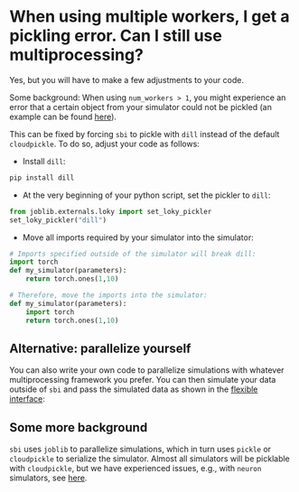 # When using multiple workers, I get a pickling error. Can I still use multiprocessing?

Yes, but you will have to make a few adjustments to your code.

Some background: When using `num_workers > 1`, you might experience an error
that a certain object from your simulator could not be pickled (an example can
be found [here](https://github.com/mackelab/sbi/issues/317)).

This can be fixed by forcing `sbi` to pickle with `dill` instead of the default
`cloudpickle`. To do so, adjust your code as follows:

- Install `dill`:

```bash
pip install dill
```

- At the very beginning of your python script, set the pickler to `dill`:

```python
from joblib.externals.loky import set_loky_pickler
set_loky_pickler("dill")
```

- Move all imports required by your simulator into the simulator:

```python
# Imports specified outside of the simulator will break dill:
import torch
def my_simulator(parameters):
    return torch.ones(1,10)

# Therefore, move the imports into the simulator:
def my_simulator(parameters):
    import torch
    return torch.ones(1,10)
```

## Alternative: parallelize yourself

You can also write your own code to parallelize simulations with whatever
multiprocessing framework you prefer. You can then simulate your data outside of
`sbi` and pass the simulated data as shown in the [flexible
interface](https://sbi-dev.github.io/sbi/tutorial/02_flexible_interface/):

## Some more background

`sbi` uses `joblib` to parallelize simulations, which in turn uses `pickle` or
`cloudpickle` to serialize the simulator. Almost all simulators will be
picklable with `cloudpickle`, but we have experienced issues, e.g., with `neuron`
simulators, see [here](https://github.com/sbi-dev/sbi/issues/317).
